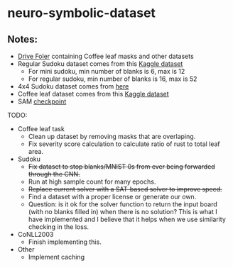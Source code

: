 # neuro-symbolic-dataset

## Notes:
- [Drive Foler](https://drive.google.com/drive/folders/1e_Gm-ZNdAPsc64K1c5cQadUU7oaZqtOw?usp=sharing) containing Coffee leaf masks and other datasets
- Regular Sudoku dataset comes from this [Kaggle dataset](https://www.kaggle.com/datasets/bryanpark/sudoku?resource=download)
  * For mini sudoku, min number of blanks is 6, max is 12
  * For regular sudoku, min number of blanks is 16, max is 52
- 4x4 Sudoku dataset comes from [here](https://github.com/Black-Phoenix/4x4-Sudoku-Dataset)
- Coffee leaf dataset comes from this [Kaggle dataset](https://www.kaggle.com/datasets/alvarole/coffee-leaves-disease)
- SAM [checkpoint](https://dl.fbaipublicfiles.com/segment_anything/sam_vit_h_4b8939.pth)

TODO:
- Coffee leaf task
  * Clean up dataset by removing masks that are overlaping.
  * Fix severity score calculation to calculate ratio of rust to total leaf area.
- Sudoku
  * ~~Fix dataset to stop blanks/MNIST 0s from ever being forwarded through the CNN.~~
  * Run at high sample count for many epochs.
  * ~~Replace current solver with a SAT-based solver to improve speed.~~
  * Find a dataset with a proper license or generate our own.
  * Question: is it ok for the solver function to return the input board (with no blanks filled in) when there is no solution? This is what I have implemented and I believe that it helps when we use similarity checking in the loss.
- CoNLL2003
  * Finish implementing this.
- Other
  * Implement caching
